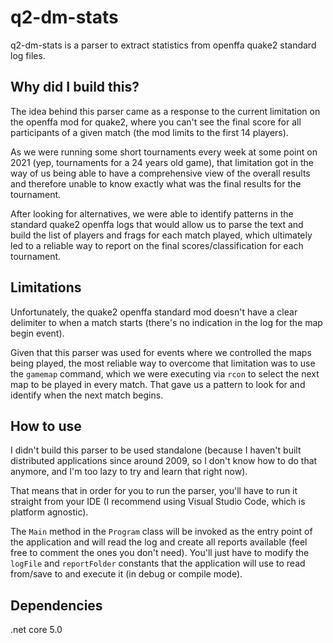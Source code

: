 # q2-dm-stats

q2-dm-stats is a parser to extract statistics from openffa quake2 standard log files.

## Why did I build this?

The idea behind this parser came as a response to the current limitation on the openffa mod for quake2, where you can't see the final score for all participants of a given match (the mod limits to the first 14 players).

As we were running some short tournaments every week at some point on 2021 (yep, tournaments for a 24 years old game), that limitation got in the way of us being able to have a comprehensive view of the overall results and therefore unable to know exactly what was the final results for the tournament.

After looking for alternatives, we were able to identify patterns in the standard quake2 openffa logs that would allow us to parse the text and build the list of players and frags for each match played, which ultimately led to a reliable way to report on the final scores/classification for each tournament.

## Limitations

Unfortunately, the quake2 openffa standard mod doesn't have a clear delimiter to when a match starts (there's no indication in the log for the map begin event).

Given that this parser was used for events where we controlled the maps being played, the most reliable way to overcome that limitation was to use the `gamemap` command, which we were executing via `rcon` to select the next map to be played in every match. That gave us a pattern to look for and identify when the next match begins.

## How to use

I didn't build this parser to be used standalone (because I haven't built distributed applications since around 2009, so I don't know how to do that anymore, and I'm too lazy to try and learn that right now).

That means that in order for you to run the parser, you'll have to run it straight from your IDE (I recommend using Visual Studio Code, which is platform agnostic).

The `Main` method in the `Program` class will be invoked as the entry point of the application and will read the log and create all reports available (feel free to comment the ones you don't need). You'll just have to modify the `logFile` and `reportFolder` constants that the application will use to read from/save to and execute it (in debug or compile mode).

## Dependencies

.net core 5.0